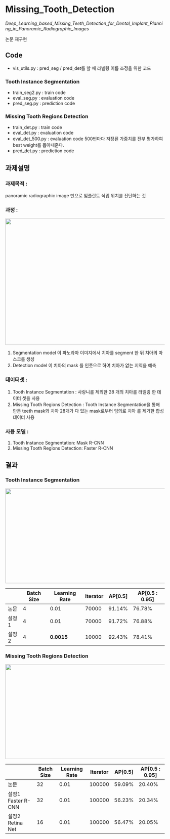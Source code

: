 # Missing_Tooth_Detection
*Deep_Learning_based_Missing_Teeth_Detection_for_Dental_Implant_Planning_in_Panoramic_Radiographic_Images* 

논문 재구현

## Code
- vis_utils.py : pred_seg / pred_det를 할 때 라벨링 이름 조정을 위한 코드

### Tooth Instance Segmentation
- train_seg2.py : train code
- eval_seg.py : evaluation code
- pred_seg.py : prediction code

### Missing Tooth Regions Detection
- train_det.py : train code
- eval_det.py : evaluation code
- eval_det_500.py : evaluation code 500번마다 저장된 가중치를 전부 평가하여 best weight를 뽑아내준다.
- pred_det.py : prediction code

## 과제설명
### 과제목적 : 
panoramic radiographic image 만으로 임플란트 식립 위치를 진단하는 것


### 과정 : 

<img src="https://user-images.githubusercontent.com/73769046/154214843-66ec88be-e563-40cf-ab4f-d9ccf0da53fa.png" width="600" height="400">

1. Segmentation model 이 파노라마 이미지에서 치아를 segment 한 뒤 치아의 마스크를 생성
2. Detection model 이 치아의 mask 를 인풋으로 하여 치아가 없는 지역을 예측


### 데이터셋 : 
1. Tooth Instance Segmentation : 사랑니를 제외한 28 개의 치아를 라벨링 한 데이터 셋을 사용
2. Missing Tooth Regions Detection : Tooth Instance Segmentation을 통해 만든 teeth mask와 치아 28개가 다 있는 mask로부터 임의로 치아
를 제거한 합성 데이터 사용


### 사용 모델 : 
1. Tooth Instance Segmentation: Mask R-CNN
2. Missing Tooth Regions Detection: Faster R-CNN

## 결과
### Tooth Instance Segmentation

<img src="https://github.com/star77sa/Missing_Tooth_Detection/blob/main/Result_img/SEG1.jpg" width="600" height="300">

|  |Batch Size|Learning Rate|Iterator|AP[0.5]|AP[0.5 : 0.95]|
|------|---|---|---|---|---|
|논문|4|0.01|70000|91.14%|76.78%|
|설정1|4|0.01|70000|91.72%|76.88%|
|설정2|4|**0.0015**|10000|92.43%|78.41%|


### Missing Tooth Regions Detection

<img src="https://github.com/star77sa/Missing_Tooth_Detection/blob/main/Result_img/DETBEST.jpg" width="600" height="300">

|  |Batch Size|Learning Rate|Iterator|AP[0.5]|AP[0.5 : 0.95]|
|------|---|---|---|---|---|
|논문|32|0.01|100000|59.09%|20.40%|
|설정1 Faster R-CNN|32|0.01|100000|56.23%|20.34%|
|설정2 Retina Net|16|0.01|100000|56.47%|20.05%|
